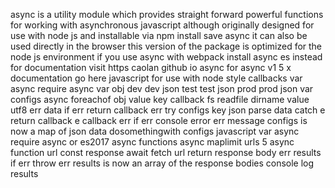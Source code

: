 async is a utility module which provides straight forward powerful functions for working with asynchronous javascript although originally designed for use with node js and installable via npm install save async it can also be used directly in the browser this version of the package is optimized for the node js environment if you use async with webpack install async es instead for documentation visit https caolan github io async for async v1 5 x documentation go here javascript for use with node style callbacks var async require async var obj dev dev json test test json prod prod json var configs async foreachof obj value key callback fs readfile dirname value utf8 err data if err return callback err try configs key json parse data catch e return callback e callback err if err console error err message configs is now a map of json data dosomethingwith configs javascript var async require async or es2017 async functions async maplimit urls 5 async function url const response await fetch url return response body err results if err throw err results is now an array of the response bodies console log results